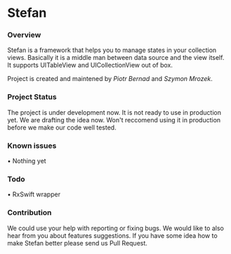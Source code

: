 # Stefan

### Overview

Stefan is a framework that helps you to manage states in your collection views. Basically it is a middle man between data source and the view itself.
It supports UITableView and UICollectionView out of box.

Project is created and maintened by *Piotr Bernad* and *Szymon Mrozek*.

### Project Status

The project is under development now. It is not ready to use in production yet. We are drafting the idea now. Won't reccomend using it in production before we make our code well tested.

### Known issues

• Nothing yet

### Todo

• RxSwift wrapper

### Contribution

We could use your help with reporting or fixing bugs. We would like to also hear from you about features suggestions. If you have some idea how to make Stefan better please send us Pull Request.
